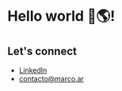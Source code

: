 # Hello world 👋🌎!
## Let's connect

- [LinkedIn](https://www.linkedin.com/in/marco-bertolaccini)
- [contacto@marco.ar](mailto:contacto@marco.ar)
